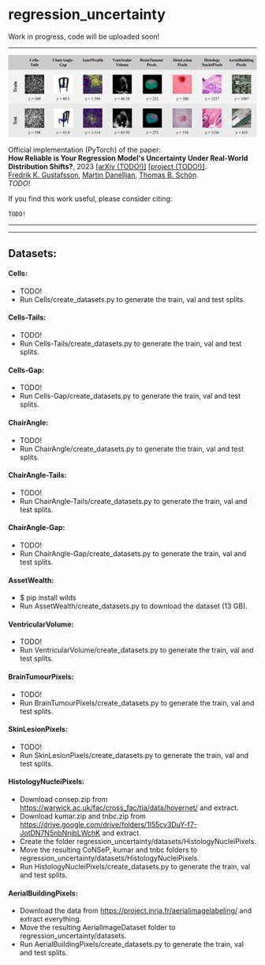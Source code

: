 # regression_uncertainty

Work in progress, code will be uploaded soon!




***

![overview image](regression_uncertainty.png)

Official implementation (PyTorch) of the paper: \
**How Reliable is Your Regression Model's Uncertainty Under Real-World Distribution Shifts?**, 2023 [[arXiv (TODO!)]]() [[project (TODO!)]](). \
[Fredrik K. Gustafsson](http://www.fregu856.com/), [Martin Danelljan](https://martin-danelljan.github.io/), [Thomas B. Schön](http://user.it.uu.se/~thosc112/). \
_TODO!_

If you find this work useful, please consider citing:
```
TODO!
```




***
***

## Datasets:

#### Cells:
- TODO!
- Run Cells/create_datasets.py to generate the train, val and test splits.

#### Cells-Tails:
- TODO!
- Run Cells-Tails/create_datasets.py to generate the train, val and test splits.

#### Cells-Gap:
- TODO!
- Run Cells-Gap/create_datasets.py to generate the train, val and test splits.

#### ChairAngle:
- TODO!
- Run ChairAngle/create_datasets.py to generate the train, val and test splits.

#### ChairAngle-Tails:
- TODO!
- Run ChairAngle-Tails/create_datasets.py to generate the train, val and test splits.

#### ChairAngle-Gap:
- TODO!
- Run ChairAngle-Gap/create_datasets.py to generate the train, val and test splits.

#### AssetWealth:
- $ pip install wilds
- Run AssetWealth/create_datasets.py to download the dataset (13 GB).

#### VentricularVolume:
- TODO!
- Run VentricularVolume/create_datasets.py to generate the train, val and test splits.

#### BrainTumourPixels:
- TODO!
- Run BrainTumourPixels/create_datasets.py to generate the train, val and test splits.

#### SkinLesionPixels:
- TODO!
- Run SkinLesionPixels/create_datasets.py to generate the train, val and test splits.

#### HistologyNucleiPixels:
- Download consep.zip from https://warwick.ac.uk/fac/cross_fac/tia/data/hovernet/ and extract.
- Download kumar.zip and tnbc.zip from https://drive.google.com/drive/folders/1l55cv3DuY-f7-JotDN7N5nbNnjbLWchK and extract.
- Create the folder regression_uncertainty/datasets/HistologyNucleiPixels.
- Move the resulting CoNSeP, kumar and tnbc folders to regression_uncertainty/datasets/HistologyNucleiPixels.
- Run HistologyNucleiPixels/create_datasets.py to generate the train, val and test splits.

#### AerialBuildingPixels:
- Download the data from https://project.inria.fr/aerialimagelabeling/ and extract everything.
- Move the resulting AerialImageDataset folder to regression_uncertainty/datasets.
- Run AerialBuildingPixels/create_datasets.py to generate the train, val and test splits.
